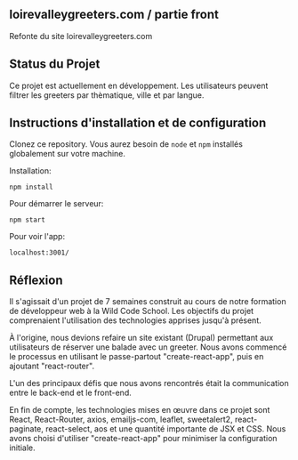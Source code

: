 ## loirevalleygreeters.com / partie front 

Refonte du site loirevalleygreeters.com 

## Status du Projet

Ce projet est actuellement en développement. Les utilisateurs peuvent filtrer les greeters par thèmatique, ville et par langue. 

## Instructions d'installation et de configuration

Clonez ce repository. Vous aurez besoin de `node` et `npm` installés globalement sur votre machine.

Installation:

`npm install`  

Pour démarrer le serveur:

`npm start`  

Pour voir l'app:

`localhost:3001/`  

## Réflexion

Il s'agissait d'un projet de 7 semaines construit au cours de notre formation de développeur web à la Wild Code School. Les objectifs du projet comprenaient l'utilisation des technologies apprises jusqu'à présent.

À l'origine, nous devions refaire un site existant (Drupal) permettant aux utilisateurs de réserver une balade avec un greeter. Nous avons commencé le processus en utilisant le passe-partout "create-react-app", puis en ajoutant "react-router".

L'un des principaux défis que nous avons rencontrés était la communication entre le back-end et le front-end.

En fin de compte, les technologies mises en œuvre dans ce projet sont React, React-Router, axios, emailjs-com, leaflet, sweetalert2, react-paginate, react-select, aos et une quantité importante de JSX et CSS. Nous avons choisi d'utiliser "create-react-app" pour minimiser la configuration initiale.  
